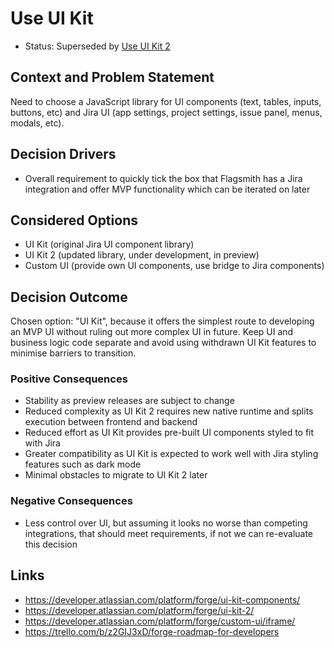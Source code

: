 # Use UI Kit

- Status: Superseded by [Use UI Kit 2](0004-use-ui-kit-2.md)

## Context and Problem Statement

Need to choose a JavaScript library for UI components (text, tables, inputs, buttons, etc) and Jira UI (app settings,
project settings, issue panel, menus, modals, etc).

## Decision Drivers

- Overall requirement to quickly tick the box that Flagsmith has a Jira integration and offer MVP functionality which
  can be iterated on later

## Considered Options

- UI Kit (original Jira UI component library)
- UI Kit 2 (updated library, under development, in preview)
- Custom UI (provide own UI components, use bridge to Jira components)

## Decision Outcome

Chosen option: "UI Kit", because it offers the simplest route to developing an MVP UI without ruling out more complex UI
in future. Keep UI and business logic code separate and avoid using withdrawn UI Kit features to minimise barriers to
transition.

### Positive Consequences

- Stability as preview releases are subject to change
- Reduced complexity as UI Kit 2 requires new native runtime and splits execution between frontend and backend
- Reduced effort as UI Kit provides pre-built UI components styled to fit with Jira
- Greater compatibility as UI Kit is expected to work well with Jira styling features such as dark mode
- Minimal obstacles to migrate to UI Kit 2 later

### Negative Consequences

- Less control over UI, but assuming it looks no worse than competing integrations, that should meet requirements, if
  not we can re-evaluate this decision

## Links

- <https://developer.atlassian.com/platform/forge/ui-kit-components/>
- <https://developer.atlassian.com/platform/forge/ui-kit-2/>
- <https://developer.atlassian.com/platform/forge/custom-ui/iframe/>
- <https://trello.com/b/z2GIJ3xD/forge-roadmap-for-developers>
